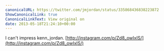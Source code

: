 ```yaml
---
canonicalURL: https://twitter.com/jmjordan/status/335868436838223872
ShowCanonicalLink: true
CanonicalLinkText: View original on
date: 2013-05-18T21:24:10+00:00
---
```

I can't impress kenn_jordan. [http://instagram.com/p/Zd8_owIxIS/](http://instagram.com/p/Zd8_owIxIS/)